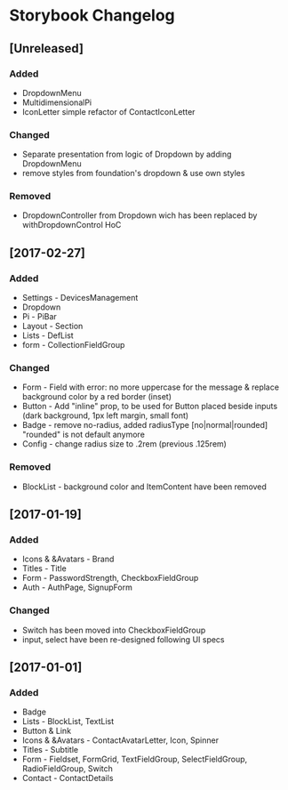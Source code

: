 # Storybook Changelog

## [Unreleased]

### Added

  - DropdownMenu
  - MultidimensionalPi
  - IconLetter simple refactor of ContactIconLetter

### Changed

  - Separate presentation from logic of Dropdown by adding DropdownMenu
  - remove styles from foundation's dropdown & use own styles

### Removed

  - DropdownController from Dropdown wich has been replaced by withDropdownControl HoC

## [2017-02-27]

### Added

  - Settings - DevicesManagement
  - Dropdown
  - Pi - PiBar
  - Layout - Section
  - Lists - DefList
  - form - CollectionFieldGroup

### Changed

  - Form - Field with error: no more uppercase for the message & replace background color by a red border (inset)
  - Button - Add "inline" prop, to be used for Button placed beside inputs (dark background, 1px left margin, small font)
  - Badge - remove no-radius, added radiusType [no|normal|rounded] "rounded" is not default anymore
  - Config - change radius size to .2rem (previous .125rem)

### Removed

  - BlockList - background color and ItemContent have been removed

## [2017-01-19]

### Added

  - Icons & &Avatars - Brand
  - Titles - Title
  - Form - PasswordStrength, CheckboxFieldGroup
  - Auth - AuthPage, SignupForm

### Changed

  - Switch has been moved into CheckboxFieldGroup
  - input, select have been re-designed following UI specs

## [2017-01-01]

### Added

  - Badge
  - Lists - BlockList, TextList
  - Button & Link
  - Icons & &Avatars - ContactAvatarLetter, Icon, Spinner
  - Titles - Subtitle
  - Form - Fieldset, FormGrid, TextFieldGroup, SelectFieldGroup, RadioFieldGroup, Switch
  - Contact - ContactDetails
